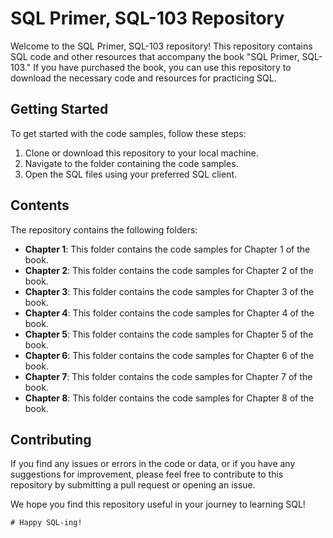 # SQL Primer, SQL-103 Repository
Welcome to the SQL Primer, SQL-103 repository! This repository contains SQL code and other resources that accompany the book "SQL Primer, SQL-103." If you have purchased the book, you can use this repository to download the necessary code and resources for practicing SQL.

## Getting Started

To get started with the code samples, follow these steps:

1. Clone or download this repository to your local machine.
2. Navigate to the folder containing the code samples.
3. Open the SQL files using your preferred SQL client.

## Contents

The repository contains the following folders:

- **Chapter 1**: This folder contains the code samples for Chapter 1 of the book.
- **Chapter 2**: This folder contains the code samples for Chapter 2 of the book.
- **Chapter 3**: This folder contains the code samples for Chapter 3 of the book.
- **Chapter 4**: This folder contains the code samples for Chapter 4 of the book.
- **Chapter 5**: This folder contains the code samples for Chapter 5 of the book.
- **Chapter 6**: This folder contains the code samples for Chapter 6 of the book.
- **Chapter 7**: This folder contains the code samples for Chapter 7 of the book.
- **Chapter 8**: This folder contains the code samples for Chapter 8 of the book.


## Contributing
If you find any issues or errors in the code or data, or if you have any suggestions for improvement, please feel free to contribute to this repository by submitting a pull request or opening an issue.

We hope you find this repository useful in your journey to learning SQL!


```
# Happy SQL-ing!
```
